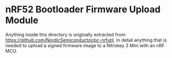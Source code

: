 # nRF52 Bootloader Firmware Upload Module

Anything inside this directory is originally extracted from: https://github.com/NordicSemiconductor/pc-nrfutil.
In detail anything that is needed to upload a signed firmware image to a Nitrokey 3 Mini with an nRF MCU.


